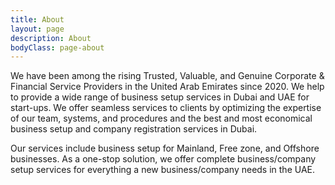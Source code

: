```yaml
---
title: About
layout: page
description: About
bodyClass: page-about
---
```


We have been among the rising Trusted, Valuable, and Genuine Corporate & Financial Service Providers in the United Arab Emirates since 2020. We help to provide a wide range of business setup services in Dubai and UAE for start-ups. We offer seamless services to clients by optimizing the expertise of our team,  systems, and procedures and the best and most economical business setup and company registration services in Dubai. 

Our services include business setup for Mainland, Free zone, and Offshore businesses. As a one-stop solution, we offer complete business/company setup services for everything a new business/company needs in the UAE.
